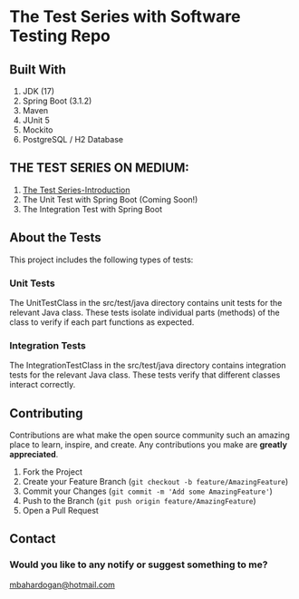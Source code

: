 # The Test Series with Software Testing Repo

##  Built With

1. JDK (17)
2. Spring Boot (3.1.2)
3. Maven 
4. JUnit 5
5. Mockito
6. PostgreSQL / H2 Database



## THE TEST SERIES ON MEDIUM:
1. [The Test Series-Introduction](https://medium.com/@mbahardogan/the-test-series-introduction-c4fee770442c)
2. The Unit Test with Spring Boot (Coming Soon!)
3. The Integration Test with Spring Boot


## About the Tests

This project includes the following types of tests:

### Unit Tests
The UnitTestClass in the src/test/java directory contains unit tests for the relevant Java class. These tests isolate individual parts (methods) of the class to verify if each part functions as expected.

### Integration Tests
The IntegrationTestClass in the src/test/java directory contains integration tests for the relevant Java class. These tests verify that different classes interact correctly.


## Contributing

Contributions are what make the open source community such an amazing place to learn, inspire, and create. Any contributions you make are **greatly appreciated**.

1. Fork the Project
2. Create your Feature Branch (`git checkout -b feature/AmazingFeature`)
3. Commit your Changes (`git commit -m 'Add some AmazingFeature'`)
4. Push to the Branch (`git push origin feature/AmazingFeature`)
5. Open a Pull Request


## Contact
### Would you like to any notify or suggest something to me?
mbahardogan@hotmail.com

